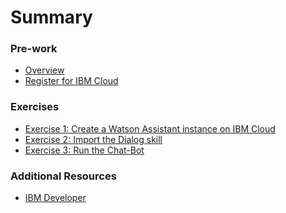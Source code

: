 # Summary

<!-- Rules of SUMMARY.md are here: https://docs.gitbook.com/integrations/github/content-configuration#summary -->
<!-- All headings MUST be THREE hashmarks (###) -->
<!-- Indented bullets (4 spaces) will make the first line be a section -->

### Pre-work

* [Overview](pre-work/README.md)
* [Register for IBM Cloud](pre-work/1-REGISTER.md)

### Exercises

* [Exercise 1: Create a Watson Assistant instance on IBM Cloud](exercise-01/README.md)
* [Exercise 2: Import the Dialog skill](exercise-02/README.md)
* [Exercise 3: Run the Chat-Bot](exercise-03/README.md)

### Additional Resources

* [IBM Developer]()

